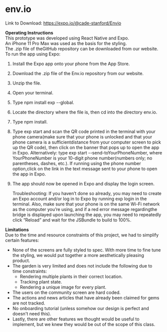 # env.io

Link to Download: https://expo.io/@cade-stanford/Envio  
  
**Operating Instructions**  
This prototype was developed using React Native and Expo.  
An iPhone 11 Pro Max was used as the basis for the styling.  
The .zip file of theGitHub repository can be downloaded from our website. 
To run the app using Expo:  
1. Install the Expo app onto your phone from the App Store.  
2. Download the .zip file of the Env.io repository from our website.  
3. Unzip the file.  
4. Open your terminal.  
5. Type ​npm install exp --global​.  
6. Locate the directory where the file is, then ​cd​ into the directory ​env.io. 
7. Type ​npm install​.  
8. Type ​exp start​ and scan the QR code printed in the terminal with your phone camera(make sure that your phone is unlocked and that your phone camera is a sufficientdistance from your computer screen to pick up the QR code), then click on the banner that pops up to open the app in Expo.  Alternatively: type ​exp start --send-toYourPhoneNumber​, where ​YourPhoneNumber​ is your 10-digit phone number(numbers only; no parentheses, dashes, etc.). If running using the phone number option,click on the link in the text message sent to your phone to open the app in Expo.  
9. The app should now be opened in Expo and display the login screen.  
        
    Troubleshooting: 
    If you haven’t done so already, you may need to create an Expo account 
    and/or log in to Expo by running ​exp login​ in the terminal. 
    Also, make sure that your phone is on the same Wi-Fi network as the computer you’re using, 
    and if a red error message regardingthe bridge is displayed upon launching the app, 
    you may need to repeatedly click “Reload” and wait for the JSBundle to build to 100%.
  
**Limitations**  
Due to the time and resource constraints of this project, we had to simplify certain features:  
- None of the screens are fully styled to spec. With more time to fine tune the styling, we would put together a more aesthetically pleasing product.  
- The garden is very limited and does not include the following due to time constraints:  
  - Rendering multiple plants in their correct location.  
  - Tracking plant state.  
  - Rendering a unique image for every plant.  
- The users on the community screen are hard coded.  
- The actions and news articles that have already been claimed for gems are not tracked.  
- No onboarding tutorial (unless somehow our design is perfect and doesn't need this). 
- Lastly, there are other features we thought would be useful to implement, but we knew they would be out of the scope of this class.  
